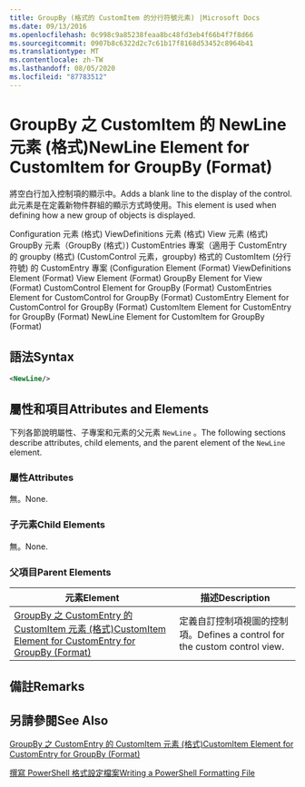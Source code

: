 ```yaml
---
title: GroupBy (格式的 CustomItem 的分行符號元素) |Microsoft Docs
ms.date: 09/13/2016
ms.openlocfilehash: 0c998c9a85238feaa8bc48fd3eb4f66b4f7f8d66
ms.sourcegitcommit: 0907b8c6322d2c7c61b17f8168d53452c8964b41
ms.translationtype: MT
ms.contentlocale: zh-TW
ms.lasthandoff: 08/05/2020
ms.locfileid: "87783512"
---
```

# <a name="newline-element-for-customitem-for-groupby-format"></a><span data-ttu-id="2c6bb-102">GroupBy 之 CustomItem 的 NewLine 元素 (格式)</span><span class="sxs-lookup"><span data-stu-id="2c6bb-102">NewLine Element for CustomItem for GroupBy (Format)</span></span>

<span data-ttu-id="2c6bb-103">將空白行加入控制項的顯示中。</span><span class="sxs-lookup"><span data-stu-id="2c6bb-103">Adds a blank line to the display of the control.</span></span> <span data-ttu-id="2c6bb-104">此元素是在定義新物件群組的顯示方式時使用。</span><span class="sxs-lookup"><span data-stu-id="2c6bb-104">This element is used when defining how a new group of objects is displayed.</span></span>

<span data-ttu-id="2c6bb-105">Configuration 元素 (格式) ViewDefinitions 元素 (格式) View 元素 (格式) GroupBy 元素（GroupBy (格式）) CustomEntries 專案（適用于 CustomEntry 的 groupby (格式)  (CustomControl 元素，groupby) 格式的 CustomItem (分行符號) 的 CustomEntry 專案 (</span><span class="sxs-lookup"><span data-stu-id="2c6bb-105">Configuration Element (Format) ViewDefinitions Element (Format) View Element (Format) GroupBy Element for View (Format) CustomControl Element for GroupBy (Format) CustomEntries Element for CustomControl for GroupBy (Format) CustomEntry Element for CustomControl for GroupBy (Format) CustomItem Element for CustomEntry for GroupBy (Format) NewLine Element for CustomItem for GroupBy (Format)</span></span>

## <a name="syntax"></a><span data-ttu-id="2c6bb-106">語法</span><span class="sxs-lookup"><span data-stu-id="2c6bb-106">Syntax</span></span>

```xml
<NewLine/>
```

## <a name="attributes-and-elements"></a><span data-ttu-id="2c6bb-107">屬性和項目</span><span class="sxs-lookup"><span data-stu-id="2c6bb-107">Attributes and Elements</span></span>

<span data-ttu-id="2c6bb-108">下列各節說明屬性、子專案和元素的父元素 `NewLine` 。</span><span class="sxs-lookup"><span data-stu-id="2c6bb-108">The following sections describe attributes, child elements, and the parent element of the `NewLine` element.</span></span>

### <a name="attributes"></a><span data-ttu-id="2c6bb-109">屬性</span><span class="sxs-lookup"><span data-stu-id="2c6bb-109">Attributes</span></span>

<span data-ttu-id="2c6bb-110">無。</span><span class="sxs-lookup"><span data-stu-id="2c6bb-110">None.</span></span>

### <a name="child-elements"></a><span data-ttu-id="2c6bb-111">子元素</span><span class="sxs-lookup"><span data-stu-id="2c6bb-111">Child Elements</span></span>

<span data-ttu-id="2c6bb-112">無。</span><span class="sxs-lookup"><span data-stu-id="2c6bb-112">None.</span></span>

### <a name="parent-elements"></a><span data-ttu-id="2c6bb-113">父項目</span><span class="sxs-lookup"><span data-stu-id="2c6bb-113">Parent Elements</span></span>

|<span data-ttu-id="2c6bb-114">元素</span><span class="sxs-lookup"><span data-stu-id="2c6bb-114">Element</span></span>|<span data-ttu-id="2c6bb-115">描述</span><span class="sxs-lookup"><span data-stu-id="2c6bb-115">Description</span></span>|
|-------------|-----------------|
|[<span data-ttu-id="2c6bb-116">GroupBy 之 CustomEntry 的 CustomItem 元素 (格式)</span><span class="sxs-lookup"><span data-stu-id="2c6bb-116">CustomItem Element for CustomEntry for GroupBy (Format)</span></span>](./customitem-element-for-customentry-for-groupby-format.md)|<span data-ttu-id="2c6bb-117">定義自訂控制項視圖的控制項。</span><span class="sxs-lookup"><span data-stu-id="2c6bb-117">Defines a control for the custom control view.</span></span>|

## <a name="remarks"></a><span data-ttu-id="2c6bb-118">備註</span><span class="sxs-lookup"><span data-stu-id="2c6bb-118">Remarks</span></span>

## <a name="see-also"></a><span data-ttu-id="2c6bb-119">另請參閱</span><span class="sxs-lookup"><span data-stu-id="2c6bb-119">See Also</span></span>

[<span data-ttu-id="2c6bb-120">GroupBy 之 CustomEntry 的 CustomItem 元素 (格式)</span><span class="sxs-lookup"><span data-stu-id="2c6bb-120">CustomItem Element for CustomEntry for GroupBy (Format)</span></span>](./customitem-element-for-customentry-for-groupby-format.md)

[<span data-ttu-id="2c6bb-121">撰寫 PowerShell 格式設定檔案</span><span class="sxs-lookup"><span data-stu-id="2c6bb-121">Writing a PowerShell Formatting File</span></span>](./writing-a-powershell-formatting-file.md)

